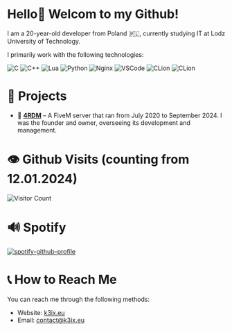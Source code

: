 # Hello👋 Welcom to my Github! 
I am a 20-year-old developer from Poland 🇵🇱, currently studying IT at Lodz University of Technology.

I primarily work with the following technologies:

![C](https://skillicons.dev/icons?i=c)
![C++](https://skillicons.dev/icons?i=cpp)
![Lua](https://skillicons.dev/icons?i=lua)
![Python](https://skillicons.dev/icons?i=python)
![Nginx](https://skillicons.dev/icons?i=nginx)
![VSCode](https://skillicons.dev/icons?i=vscode)
![CLion](https://skillicons.dev/icons?i=clion)
![CLion](https://skillicons.dev/icons?i=cloudflare)

# 🚀 Projects
- 🔗 **[4RDM](https://github.com/4RDM)** – A FiveM server that ran from July 2020 to September 2024. I was the founder and owner, overseeing its development and management.

# 👁️ Github Visits (counting from 12.01.2024)
![Visitor Count](https://profile-counter.glitch.me/kubamaz/count.svg) 

# 🔊 Spotify
[![spotify-github-profile](https://spotify-github-profile.kittinanx.com/api/view?uid=kubaxs2.0&cover_image=true&theme=default&show_offline=true&background_color=121212&interchange=true&bar_color=53b14f&bar_color_cover=true)](https://github.com/kittinan/spotify-github-profile)

# 📞 How to Reach Me
You can reach me through the following methods:
- Website: [k3ix.eu](https://k3ix.eu)
- Email: [contact@k3ix.eu](mailto:contact@k3ix.eu)
